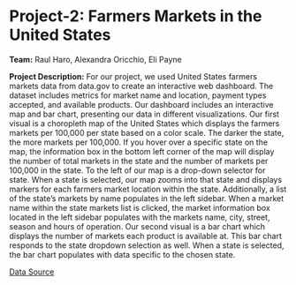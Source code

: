 # Project-2: Farmers Markets in the United States 

**Team:** Raul Haro, Alexandra Oricchio, Eli Payne

**Project Description:** For our project, we used United States farmers markets data from data.gov to create an interactive web dashboard. The dataset includes metrics for market name and location, payment types accepted, and available products. Our dashboard includes an interactive map and bar chart, presenting our data in different visualizations. 
Our first visual is a choropleth map of the United States which displays the farmers markets per 100,000 per state based on a color scale. The darker the state, the more markets per 100,000. If you hover over a specific state on the map, the information box in the bottom left corner of the map will display the number of total markets in the state and the number of markets per 100,000 in the state. 
To the left of our map is a drop-down selector for state. When a state is selected, our map zooms into that state and displays markers for each farmers market location within the state. Additionally, a list of the state’s markets by name populates in the left sidebar. When a market name within the state markets list is clicked, the market information box located in the left sidebar populates with the markets name, city, street, season and hours of operation. 
Our second visual is a bar chart which displays the number of markets each product is available at. This bar chart responds to the state dropdown selection as well. When a state is selected, the bar chart populates with data specific to the chosen state. 


[Data Source](https://catalog.data.gov/dataset/farmers-markets-geographic-data)
